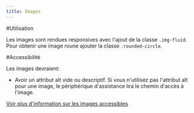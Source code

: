 ```yaml
---
title: Images
---
```


#Utilisation

Les images sont rendues responsives avec l'ajout de la classe <code>.img-fluid</code>.
Pour obtenir une image roune ajouter la classe <code>.rounded-circle</code>.

#Accessibilité 

Les images devraient:

* Avoir un attribut alt vide ou descriptif.
  Si vous n'utilisez pas l'attribut alt pour une image, le périphérique d'assistance lira le chemin d'accès à l'image.

[Voir plus d'information sur les images accessibles](https://webaim.org/techniques/images/)